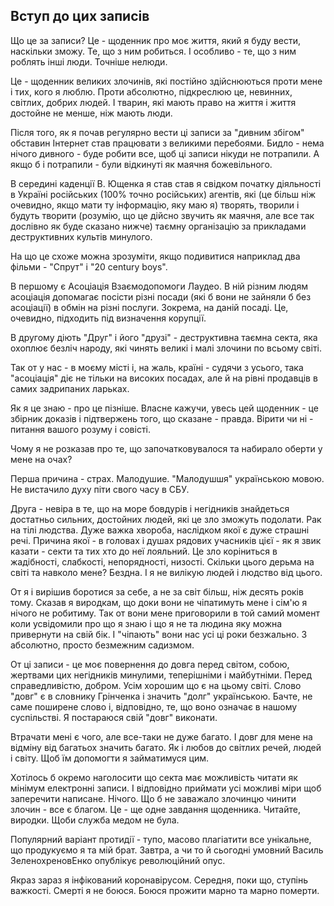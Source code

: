 ## Вступ до цих записів

Що це за записи? Це - щоденник про моє життя, який я буду вести, наскільки зможу. Те, що з ним робиться. І особливо - те, що з ним роблять інші люди. Точніше нелюди.

Це - щоденник великих злочинів, які постійно здійснюються проти мене і тих, кого я люблю. Проти абсолютно, підкреслюю це, невинних, світлих, добрих людей. І тварин, які мають право на життя і життя достойне не менше, ніж мають люди.

Після того, як я почав регулярно вести ці записи за "дивним збігом" обставин Інтернет став працювати з великими перебоями. Бидло - нема нічого дивного - буде робити все, щоб ці записи нікуди не потрапили. А якщо б і потрапили - були відкинуті як маячня божевільного.

В середині каденції В. Ющенка я став став я свідком початку діяльності в Україні російських (100% точно російських) агентів, які (це більш ніж очевидно, якщо мати ту інформацію, яку маю я) творять, творили і будуть творити (розумію, що це дійсно звучить як маячня, але все так дослівно як буде сказано нижче) таємну організацію за прикладами деструктивних культів минулого. 

На що це схоже можна зрозуміти, якщо подивитися наприклад два фільми - "Спрут" і "20 century boys". 

В першому є Асоціація Взаємодопомоги Лаудео. В ній різним людям асоціація допомагає посісти різні посади (які б вони не зайняли б без асоціації) в обмін на різні послуги. Зокрема, на даній посаді. Це, очевидно, підходить під визначення корупції. 

В другому діють "Друг" і його "друзі" - деструктивна таємна секта, яка охоплює безліч народу, які чинять великі і малі злочини по всьому світі.

Так от у нас - в моєму місті і, на жаль, країні - судячи з усього, така "асоціація" діє не тільки на високих посадах, але й на рівні продавців в самих задрипаних ларьках.

Як я це знаю - про це пізніше. Власне кажучи, увесь цей щоденник - це збірник доказів і підтвержень того, що сказане - правда. Вірити чи ні - питання вашого розуму і совісті.

Чому я не розказав про те, що започатковувалося та набирало оберти у мене на очах? 

Перша причина - страх. Малодушие. "Малодушшя" українською мовою. Не вистачило духу піти свого часу в СБУ. 

Друга - невіра в те, що на море бовдурів і негідників знайдеться достатньо сильних, достойних людей, які це зло зможуть подолати. Рак на тілі людства. Дуже важка хвороба, наслідком якої є дуже страшні речі. Причина якої - в головах і душах рядових учасників цієї - як я звик казати - секти та тих хто до неї лояльний. Це зло коріниться в жадібності, слабкості, непорядності, низості. Скільки цього дерьма на світі та навколо мене? Бездна. І я не вилікую людей і людство від цього. 

От я і вирішив боротися за себе, а не за світ більш, ніж десять років тому. Сказав я виродкам, що доки вони не чіпатимуть мене і сім'ю я нічого не робитиму. Так от вони мене приговорили в той самий момент коли усвідомили про що я знаю і що я не та людина яку можна привернути на свій бік. І "чіпають" вони нас усі ці роки безжально. З абсолютно, просто безмежним садизмом. 

От ці записи - це моє повернення до довга перед світом, собою, жертвами цих негідників минулими, теперішніми і майбутніми. Перед справедливістю, добром. Усім хорошим що є на цьому світі. Слово "довг" є в словнику Грінченка і значить "долг" українською. Бачте, не саме поширене слово і, відповідно, те, що воно означає в нашому суспільстві. Я  постараюся свій "довг" виконати.

Втрачати мені є чого, але все-таки не дуже багато. І довг для мене на відміну від багатьох значить багато. Як і любов до світлих речей, людей і світу. Щоб їм допомогти я займатимуся цим.

Хотілось б окремо наголосити що секта має можливість читати як мінімум електронні записи. І відповідно приймати усі можливі міри щоб заперечити написане. Нічого. Що б не заважало злочинцю чинити злочин - все є благом. Це - ще одне завдання щоденника. Читайте, виродки. Щоби служба медом не була.

Популярний варіант протидії - тупо, масово плагіатити все унікальне, що продукуємо я та мій брат. Завтра, а чи то й сьогодні умовний Василь ЗеленохреновЕнко опублікує революційний опус.

Якраз зараз я інфікований коронавірусом. Середня, поки що, ступінь важкості. Смерті я не боюся. Боюся прожити марно та марно померти.